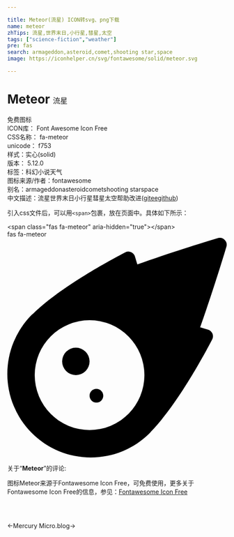 ```yaml
---

title: Meteor(流星) ICON转svg、png下载
name: meteor
zhTips: 流星,世界末日,小行星,彗星,太空
tags: ["science-fiction","weather"]
pre: fas
search: armageddon,asteroid,comet,shooting star,space
image: https://iconhelper.cn/svg/fontawesome/solid/meteor.svg

---
```


# Meteor  <small style="font-size: 60%;font-weight: 100">流星</small>


<div class="detail-page">
<p>
<span><span class="badge-success badge">免费图标</span> </span>
<br/>
<span>
ICON库：
<span class="badge-secondary badge">Font Awesome Icon Free</span> 
</span>
<br/>
<span>
CSS名称：
<span class="badge-secondary badge">fa-meteor</span> 
</span>
<br/>
<span>
unicode：
<span class="badge-secondary badge">f753</span> 
<copy-btn content='f753' btn-title=""></copy-btn>
<copy-btn :content='String.fromCodePoint(parseInt("f753", 16))' btn-title="复制U"></copy-btn>
</span><br/><span>样式：<span class="badge-light badge">实心(solid)</span></span>
<br/>
<span>
版本：
<span class="badge-secondary badge">5.12.0</span> 
</span><br/><span>标签：<span class="badge-light badge"><router-link to="/tags/science-fiction.html">科幻小说</router-link></span><span class="badge-light badge"><router-link to="/tags/weather.html">天气</router-link></span></span>
<br/>
<span>图标来源/作者：<span class="badge-light badge">fontawesome</span></span> 
<br/>
<span>别名：<span class="badge-light badge">armageddon</span><span class="badge-light badge">asteroid</span><span class="badge-light badge">comet</span><span class="badge-light badge">shooting star</span><span class="badge-light badge">space</span></span><br/><span class="zh-detail">中文描述：<span class="badge-primary badge">流星</span><span class="badge-primary badge">世界末日</span><span class="badge-primary badge">小行星</span><span class="badge-primary badge">彗星</span><span class="badge-primary badge">太空</span><span class="help-link"><span>帮助改进</span>(<a href="https://gitee.com/liuwave/icon-helper/edit/master/json/fontawesome/solid/meteor.json" target="_blank" rel="noopener noreferrer">gitee</a><a href="https://github.com/liuwave/icon-helper/edit/master/json/fontawesome/solid/meteor.json" target="_blank" rel="noopener noreferrer">github</a></span>)</span><br/>
</p>
</div>
<div class="alert alert-dark">
  <i class="fas fa-meteor fa-xs"></i>
  <i class="fas fa-meteor fa-sm"></i>
  <i class="fas fa-meteor fa-lg"></i>
  <i class="fas fa-meteor fa-2x"></i>
  <i class="fas fa-meteor fa-3x"></i>
  <i class="fas fa-meteor fa-5x"></i>
  <i class="fas fa-meteor fa-7x"></i>
</div>
<div>
  <p>引入css文件后，可以用<code>&lt;span&gt;</code>包裹，放在页面中。具体如下所示：    
  </p>
  <div class="alert alert-primary" style="font-size: 14px">
    &lt;span class="fas fa-meteor" aria-hidden="true"&gt;&lt;/span&gt;
    <copy-btn content='<span class="fas fa-meteor" aria-hidden="true"></span>'></copy-btn>
  </div>
  <div class="alert alert-secondary">
    <i class="fas fa-meteor"
    style="font-size: 24px"
    aria-hidden="true"></i> fas fa-meteor
    <copy-btn content="fas fa-meteor" btn-title="复制图标名称"></copy-btn>
  </div>
</div>
<div id="svg" class="svg-wrap">
<svg xmlns="http://www.w3.org/2000/svg" viewBox="0 0 512 512"><path d="M511.328,20.8027c-11.60759,38.70264-34.30724,111.70173-61.30311,187.70077,6.99893,2.09372,13.4042,4,18.60653,5.59368a16.06158,16.06158,0,0,1,9.49854,22.906c-22.106,42.29635-82.69047,152.795-142.47819,214.40356-.99984,1.09373-1.99969,2.5-2.99954,3.49995A194.83046,194.83046,0,1,1,57.085,179.41009c.99985-1,2.40588-2,3.49947-3,61.59994-59.90549,171.97367-120.40473,214.37343-142.4982a16.058,16.058,0,0,1,22.90274,9.49988c1.59351,5.09368,3.49947,11.5936,5.5929,18.59351C379.34818,35.00565,452.43074,12.30281,491.12794.70921A16.18325,16.18325,0,0,1,511.328,20.8027ZM319.951,320.00207A127.98041,127.98041,0,1,0,191.97061,448.00046,127.97573,127.97573,0,0,0,319.951,320.00207Zm-127.98041-31.9996a31.9951,31.9951,0,1,1-31.9951-31.9996A31.959,31.959,0,0,1,191.97061,288.00247Zm31.9951,79.999a15.99755,15.99755,0,1,1-15.99755-15.9998A16.04975,16.04975,0,0,1,223.96571,368.00147Z"/></svg>
</div>
<detail full-name='fa-meteor'></detail>
<div class="icon-detail__container">
<p>关于“<b>Meteor</b>”的评论:</p>
</div>
<Vssue title="关于“Meteor”的评论" />    
<div><p>图标Meteor来源于Fontawesome Icon Free，可免费使用，更多关于  Fontawesome Icon Free的信息，参见：<a target="_blank" href="https://iconhelper.cn/fontawesome.html">Fontawesome Icon Free</a>
</p></div>

<div style="padding:2rem 0 " class="page-nav"><p class="inner"><span class="prev">←<router-link to="/icon/solid/mercury.html">Mercury</router-link></span> <span class="next"><router-link to="/icon/brands/microblog.html">Micro.blog</router-link>→</span></p></div>
